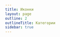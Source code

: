 ```yaml
---
title: Иконки
layout: page
outline: 2
outlineTitle: Категории
sidebar: true
---
```


<script setup lang="ts">
import { ref } from 'vue';
import infoMetaData from '@bitrix24/b24icons-vue/info-metadata.json';
import PageContainer from '~/.vitepress/theme/components/PageContainer.vue';
import List from '~/.vitepress/theme/components/icons/List.vue';
import type { GroupRow } from '~/.vitepress/theme/types';

const groups: Ref<GroupRow[]> = ref(infoMetaData.list as unknown as GroupRow[])
</script>

<div class="VPDoc content">
  <PageContainer>
    <List :groups="groups" />
  </PageContainer>
</div>
